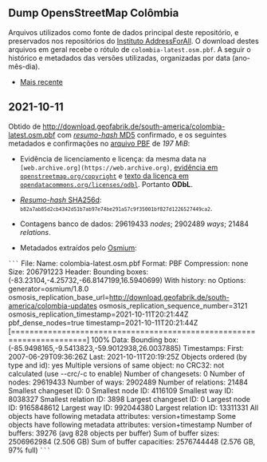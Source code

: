 ## Dump OpensStreetMap Colômbia
Arquivos utilizados como fonte de dados principal deste repositório, e preservados nos repositórios do [Instituto AddressForAll](https://github.com/AddressForAll/preserv-CO). 
O download destes arquivos em geral  recebe o rótulo de `colombia-latest.osm.pbf`. 
A seguir o histórico e metadados das versões utilizadas, organizadas por data (ano-mês-dia).

* [Mais recente](#2021-10-11)

## 2021-10-11
Obtido de http://download.geofabrik.de/south-america/colombia-latest.osm.pbf com [_resumo-hash_ MD5](https://en.wikipedia.org/wiki/MD5) confirmado, e os seguintes metadados e confirmações no [arquivo PBF](https://wiki.openstreetmap.org/wiki/PBF_Format) de *197 MiB*:

* Evidência de licenciamento e licença: da mesma data na `[web.archive.org](https://web.archive.org)`, [evidência em `openstreetmap.org/copyright`](http://web.archive.org/web/20211012105347/https://www.openstreetmap.org/copyright) e [texto da licença em `opendatacommons.org/licenses/odbl`](http://web.archive.org/web/20211012122558/https://opendatacommons.org/licenses/odbl/). Portanto **ODbL**.

* [_Resumo-hash_ SHA256d](https://en.bitcoin.it/wiki/Protocol_documentation#Hashes): <small> `b82a7ab85d2cb4342d51b7ab97e74be291a57c9f35001bf827d1226527449ca2`</small>.

* Contagens banco de dados: 29619433 _nodes_; 2902489 _ways_; 21484 _relations_.

* Metadados extraídos pelo [Osmium](https://osmcode.org/osmium-tool/manual.html):

`` ``` ``
File:
  Name: colombia-latest.osm.pbf
  Format: PBF
  Compression: none
  Size: 206791223
Header:
  Bounding boxes:
    (-83.23104,-4.25732,-66.8147199,16.5940699)
  With history: no
  Options:
    generator=osmium/1.8.0
    osmosis_replication_base_url=http://download.geofabrik.de/south-america/colombia-updates
    osmosis_replication_sequence_number=3121
    osmosis_replication_timestamp=2021-10-11T20:21:44Z
    pbf_dense_nodes=true
    timestamp=2021-10-11T20:21:44Z
[======================================================================] 100% 
Data:
  Bounding box: (-85.9498165,-9.5413823,-59.9012938,26.0037885)
  Timestamps:
    First: 2007-06-29T09:36:26Z
    Last: 2021-10-11T20:19:25Z
  Objects ordered (by type and id): yes
  Multiple versions of same object: no
  CRC32: not calculated (use --crc/-c to enable)
  Number of changesets: 0
  Number of nodes: 29619433
  Number of ways: 2902489
  Number of relations: 21484
  Smallest changeset ID: 0
  Smallest node ID: 4116109
  Smallest way ID: 8038327
  Smallest relation ID: 3898
  Largest changeset ID: 0
  Largest node ID: 9165848612
  Largest way ID: 992044380
  Largest relation ID: 13311331
  All objects have following metadata attributes: version+timestamp
  Some objects have following metadata attributes: version+timestamp
  Number of buffers: 39276 (avg 828 objects per buffer)
  Sum of buffer sizes: 2506962984 (2.506 GB)
  Sum of buffer capacities: 2576744448 (2.576 GB, 97% full)
`` ``` ``
